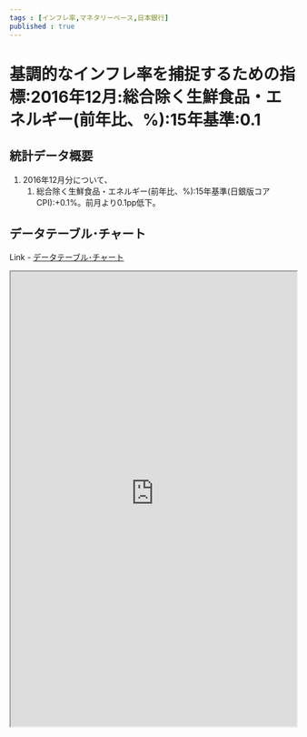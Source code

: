 ```yaml
--- 
tags : [インフレ率,マネタリーベース,日本銀行] 
published : true
---
```

# 基調的なインフレ率を捕捉するための指標:2016年12月:総合除く生鮮食品・エネルギー(前年比、%):15年基準:0.1
## 統計データ概要

1. 2016年12月分について、
	1. 総合除く生鮮食品・エネルギー(前年比、%):15年基準(日銀版コアCPI):+0.1%。前月より0.1pp低下。

## データテーブル･チャート
Link - [データテーブル･チャート](http://knowledgevault.saecanet.com/charts/am-consulting.co.jp-measuresOfUnderlyingInflation.html)
<iframe src="http://knowledgevault.saecanet.com/charts/am-consulting.co.jp-measuresOfUnderlyingInflation.html" width="100%" height="800px"></iframe>